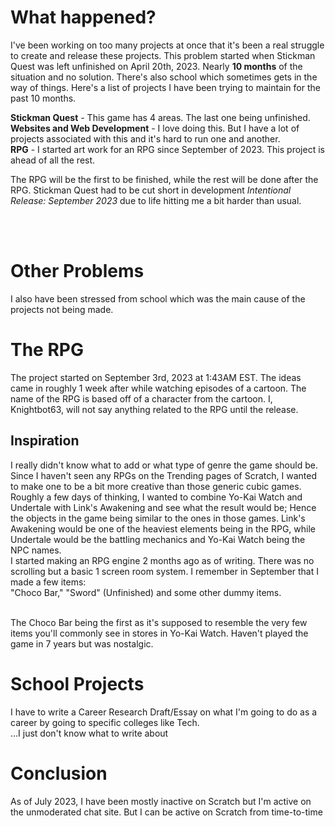 # What happened?
I've been working on too many projects at once that it's been a real struggle to create and release these projects. This problem started when Stickman Quest was left unfinished on April 20th, 2023.
Nearly **10 months** of the situation and no solution. There's also school which sometimes gets in the way of things. Here's a list of projects I have been trying to maintain for the past 10 months.

**Stickman Quest** - This game has 4 areas. The last one being unfinished.<br>
**Websites and Web Development** - I love doing this. But I have a lot of projects associated with this and it's hard to run one and another.
<br>
**RPG** - I started art work for an RPG since September of 2023. This project is ahead of all the rest.

The RPG will be the first to be finished, while the rest will be done after the RPG. 
Stickman Quest had to be cut short in development *Intentional Release: September 2023* due to life hitting me a bit harder than usual. 

<br><br>
# Other Problems
I also have been stressed from school which was the main cause of the projects not being made.

# The RPG
The project started on September 3rd, 2023 at 1:43AM EST. The ideas came in roughly 1 week after while watching episodes of a cartoon. The name of the RPG is based off of a character from the cartoon. I, Knightbot63, will not say anything related to the RPG until the release.
## Inspiration
I really didn't know what to add or what type of genre the game should be. Since I haven't seen any RPGs on the Trending pages of Scratch, I wanted to make one to be a bit more creative than those generic cubic games. Roughly a few days of thinking, I wanted to combine Yo-Kai Watch and Undertale with Link's Awakening and see what the result would be; Hence the objects in the game being similar to the ones in those games. Link's Awakening would be one of the heaviest elements being in the RPG, while Undertale would be the battling mechanics and Yo-Kai Watch being the NPC names.
<br>I started making an RPG engine 2 months ago as of writing. There was no scrolling but a basic 1 screen room system. I remember in September that I made a few items:<br>
"Choco Bar," "Sword" (Unfinished) and some other dummy items.

<br>The Choco Bar being the first as it's supposed to resemble the very few items you'll commonly see in stores in Yo-Kai Watch. Haven't played the game in 7 years but was nostalgic.

# School Projects
I have to write a Career Research Draft/Essay on what I'm going to do as a career by going to specific colleges like Tech. <br>
...I just don't know what to write about
# Conclusion
As of July 2023, I have been mostly inactive on Scratch but I'm active on the unmoderated chat site. But I can be active on Scratch from time-to-time
